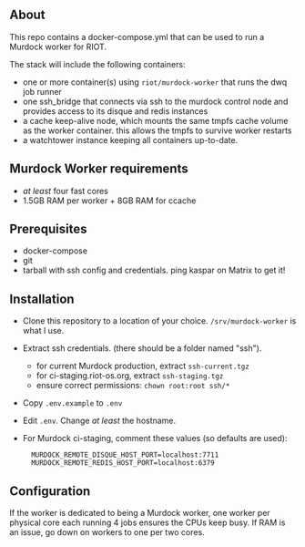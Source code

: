 ## About

This repo contains a docker-compose.yml that can be used to run a Murdock worker
for RIOT.

The stack will include the following containers:

- one or more container(s) using `riot/murdock-worker` that runs the dwq job runner
- one ssh_bridge that connects via ssh to the murdock control node and provides
  access to its disque and redis instances
- a cache keep-alive node, which mounts the same tmpfs cache volume as the worker
  container. this allows the tmpfs to survive worker restarts
- a watchtower instance keeping all containers up-to-date.

## Murdock Worker requirements

- _at least_ four fast cores
- 1.5GB RAM per worker + 8GB RAM for ccache

## Prerequisites

- docker-compose
- git
- tarball with ssh config and credentials. ping kaspar on Matrix to get it!

## Installation

- Clone this repository to a location of your choice.
  `/srv/murdock-worker` is what I use.
- Extract ssh credentials. (there should be a folder named "ssh").
  - for current Murdock production, extract `ssh-current.tgz`
  - for ci-staging.riot-os.org, extract `ssh-staging.tgz`
  - ensure correct permissions: `chown root:root ssh/*`
- Copy `.env.example` to `.env`
- Edit `.env`. Change _at least_ the hostname.
- For Murdock ci-staging, comment these values (so defaults are used):

        MURDOCK_REMOTE_DISQUE_HOST_PORT=localhost:7711
        MURDOCK_REMOTE_REDIS_HOST_PORT=localhost:6379

## Configuration

If the worker is dedicated to being a Murdock worker, one worker per physical
core each running 4 jobs ensures the CPUs keep busy.
If RAM is an issue, go down on workers to one per two cores.
